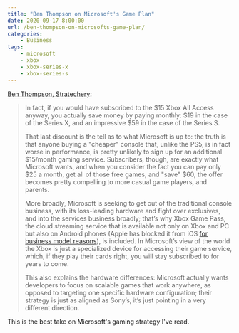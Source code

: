 ```yaml
---
title: "Ben Thompson on Microsoft's Game Plan"
date: 2020-09-17 8:00:00
url: /ben-thompson-on-microsofts-game-plan/
categories:
    - Business
tags:
    - microsoft
    - xbox
    - xbox-series-x
    - xbox-series-s
---
```


[Ben Thompson, Stratechery](https://stratechery.com/2020/ps5-and-xbox-sonys-console-microsofts-service/):

> In fact, if you would have subscribed to the $15 Xbox All Access anyway, you actually save money by paying monthly: $19 in the case of the Series X, and an impressive $59 in the case of the Series S.
>
> That last discount is the tell as to what Microsoft is up to: the truth is that anyone buying a "cheaper" console that, unlike the PS5, is in fact worse in performance, is pretty unlikely to sign up for an additional $15/month gaming service. Subscribers, though, are exactly what Microsoft wants, and when you consider the fact you can pay only $25 a month, get all of those free games, and "save" $60, the offer becomes pretty compelling to more casual game players, and parents.
>
> More broadly, Microsoft is seeking to get out of the traditional console business, with its loss-leading hardware and fight over exclusives, and into the services business broadly; that’s why Xbox Game Pass, the cloud streaming service that is available not only on Xbox and PC but also on Android phones (Apple has blocked it from iOS [for business model reasons](https://stratechery.com/2020/samsung-and-google-samsung-and-microsoft-xbox-game-pass-and-ios/)), is included. In Microsoft’s view of the world the Xbox is just a specialized device for accessing their game service, which, if they play their cards right, you will stay subscribed to for years to come.
>
> This also explains the hardware differences: Microsoft actually wants developers to focus on scalable games that work anywhere, as opposed to targeting one specific hardware configuration; their strategy is just as aligned as Sony’s, it’s just pointing in a very different direction.

This is the best take on Microsoft's gaming strategy I've read.